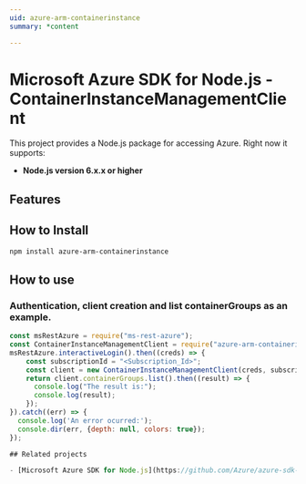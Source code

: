 ```yaml
---
uid: azure-arm-containerinstance
summary: *content

---
```

# Microsoft Azure SDK for Node.js - ContainerInstanceManagementClient
This project provides a Node.js package for accessing Azure. Right now it supports:
- **Node.js version 6.x.x or higher**

## Features


## How to Install

```bash
npm install azure-arm-containerinstance
```

## How to use

### Authentication, client creation and list containerGroups as an example.

```javascript
const msRestAzure = require("ms-rest-azure");
const ContainerInstanceManagementClient = require("azure-arm-containerinstance");
msRestAzure.interactiveLogin().then((creds) => {
    const subscriptionId = "<Subscription_Id>";
    const client = new ContainerInstanceManagementClient(creds, subscriptionId);
    return client.containerGroups.list().then((result) => {
      console.log("The result is:");
      console.log(result);
    });
}).catch((err) => {
  console.log('An error ocurred:');
  console.dir(err, {depth: null, colors: true});
});

## Related projects

- [Microsoft Azure SDK for Node.js](https://github.com/Azure/azure-sdk-for-node)
